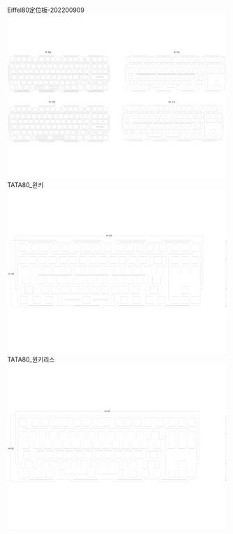 <br/>Eiffel80定位板-202200909<br/>![image](./Eiffel80定位板-202200909.png)<br/>TATA80_윈키<br/>![image](./TATA80_윈키.png)<br/>TATA80_윈키리스<br/>![image](./TATA80_윈키리스.png)